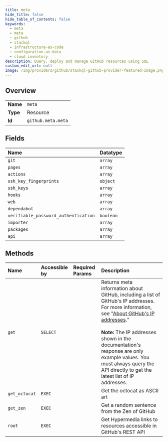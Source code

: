 ```yaml
---
title: meta
hide_title: false
hide_table_of_contents: false
keywords:
  - meta
  - meta
  - github    
  - stackql
  - infrastructure-as-code
  - configuration-as-data
  - cloud inventory
description: Query, deploy and manage GitHub resources using SQL
custom_edit_url: null
image: /img/providers/github/stackql-github-provider-featured-image.png
---
```

  
    

## Overview
<table><tbody>
<tr><td><b>Name</b></td><td><code>meta</code></td></tr>
<tr><td><b>Type</b></td><td>Resource</td></tr>
<tr><td><b>Id</b></td><td><code>github.meta.meta</code></td></tr>
</tbody></table>

## Fields
| Name | Datatype |
|:-----|:---------|
| `git` | `array` |
| `pages` | `array` |
| `actions` | `array` |
| `ssh_key_fingerprints` | `object` |
| `ssh_keys` | `array` |
| `hooks` | `array` |
| `web` | `array` |
| `dependabot` | `array` |
| `verifiable_password_authentication` | `boolean` |
| `importer` | `array` |
| `packages` | `array` |
| `api` | `array` |
## Methods
| Name | Accessible by | Required Params | Description |
|:-----|:--------------|:----------------|:------------|
| `get` | `SELECT` |  | Returns meta information about GitHub, including a list of GitHub's IP addresses. For more information, see "[About GitHub's IP addresses](https://docs.github.com/articles/about-github-s-ip-addresses/)."<br /><br />**Note:** The IP addresses shown in the documentation's response are only example values. You must always query the API directly to get the latest list of IP addresses. |
| `get_octocat` | `EXEC` |  | Get the octocat as ASCII art |
| `get_zen` | `EXEC` |  | Get a random sentence from the Zen of GitHub |
| `root` | `EXEC` |  | Get Hypermedia links to resources accessible in GitHub's REST API |
